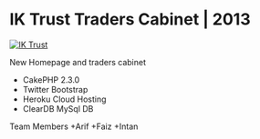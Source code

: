 IK Trust Traders Cabinet | 2013
===============================

[![IK Trust](http://iktrust.my/templates/shaper_express/images/styles/style6/logo.png)](http://www.iktrust.com)

New Homepage and traders cabinet

+ CakePHP 2.3.0
+ Twitter Bootstrap
+ Heroku Cloud Hosting
+ ClearDB MySql DB

Team Members
+Arif
+Faiz
+Intan
